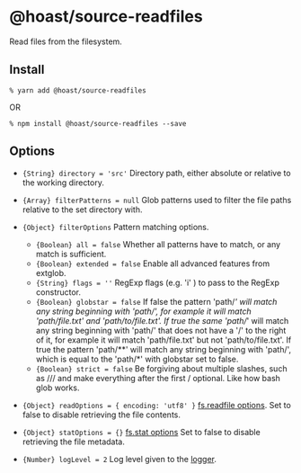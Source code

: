 # @hoast/source-readfiles

Read files from the filesystem.

## Install

```
% yarn add @hoast/source-readfiles
```

OR

```
% npm install @hoast/source-readfiles --save
```

## Options

- `{String} directory = 'src'` Directory path, either absolute or relative to the working directory.
- `{Array} filterPatterns = null` Glob patterns used to filter the file paths relative to the set directory with.
- `{Object} filterOptions` Pattern matching options.
  - `{Boolean} all = false` Whether all patterns have to match, or any match is sufficient.
  - `{Boolean} extended = false` Enable all advanced features from extglob.
  - `{String} flags = ''` RegExp flags (e.g. 'i' ) to pass to the RegExp constructor.
  - `{Boolean} globstar = false` If false the pattern 'path/*' will match any string beginning with 'path/', for example it will match 'path/file.txt' and 'path/to/file.txt'. If true the same 'path/*' will match any string beginning with 'path/' that does not have a '/' to the right of it, for example it will match 'path/file.txt' but not 'path/to/file.txt'. If true the pattern 'path/**' will match any string beginning with 'path/', which is equal to the 'path/*' with globstar set to false.
  - `{Boolean} strict = false` Be forgiving about multiple slashes, such as /// and make everything after the first / optional. Like how bash glob works.
- `{Object} readOptions = { encoding: 'utf8' }` [fs.readfile options](https://nodejs.org/api/fs.html#fs_fs_readfile_path_options_callback). Set to false to disable retrieving the file contents.
- `{Object} statOptions = {}` [fs.stat options](https://nodejs.org/api/fs.html#fs_fs_stat_path_options_callback) Set to false to disable retrieving the file metadata.

- `{Number} logLevel = 2` Log level given to the [logger](https://github.com/hoast/hoast/tree/master/packages/utils#logger.js).
